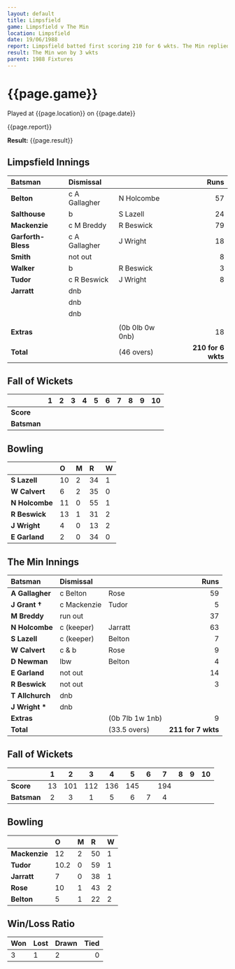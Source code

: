 ```yaml
---
layout: default
title: Limpsfield
game: Limpsfield v The Min
location: Limpsfield
date: 19/06/1988
report: Limpsfield batted first scoring 210 for 6 wkts. The Min replied with 211 for 7 wkts
result: The Min won by 3 wkts
parent: 1988 Fixtures
---
```


# {{page.game}}

Played at {{page.location}} on {{page.date}}

{{page.report}}

**Result:** {{page.result}}

## Limpsfield Innings

| Batsman | Dismissal |  | Runs |
|:---|:---|---|---:|
| **Belton** | c A Gallagher | N Holcombe | 57 | 
| **Salthouse** | b | S Lazell | 24 | 
| **Mackenzie** | c M Breddy | R Beswick | 79 | 
| **Garforth-Bless** | c A Gallagher | J Wright | 18 | 
| **Smith** | not out |  | 8 | 
| **Walker** | b | R Beswick | 3 |
| **Tudor** | c R Beswick | J Wright | 8 | 
| **Jarratt** | dnb |  |  |
| | dnb |  |  | 
| | dnb |  |  | 
|  |  |  |  |
| **Extras** | | (0b 0lb 0w 0nb) | 18 | 
| **Total** | | (46 overs) | **210 for 6 wkts** | 

## Fall of Wickets

| | 1 | 2 | 3 | 4 | 5 | 6 | 7 | 8 | 9 | 10 |
|---|:---:|:---:|:---:|:---:|:---:|:---:|:---:|:---:|:---:|:---:|
| **Score** |  |  |  |  |  |  |  |  |  |  |
| **Batsman** |  |  |  |  |  |  |  |  |  |  |

## Bowling

| | O | M | R | W |
|---|:---|:---|:---|:---|
| **S Lazell** | 10 | 2 | 34 | 1 | 
| **W Calvert** | 6 | 2 | 35 | 0 | 
| **N Holcombe** | 11 | 0 | 55 | 1 | 
| **R Beswick** | 13 | 1 | 31 | 2 | 
| **J Wright** | 4 | 0 | 13 | 2 |
| **E Garland** | 2 | 0 | 34 | 0 |

## The Min Innings

| Batsman | Dismissal |  | Runs |
|:---|:---|---|---:|
| **A Gallagher** | c Belton | Rose | 59 | 
| **J Grant &#8224;** | c Mackenzie | Tudor | 5 | 
| **M Breddy** | run out |  | 37 | 
| **N Holcombe** | c (keeper) | Jarratt | 63 | 
| **S Lazell** | c (keeper)  | Belton | 7 | 
| **W Calvert** | c & b | Rose | 9 | 
| **D Newman** | lbw | Belton | 4 | 
| **E Garland** | not out |  | 14 | 
| **R Beswick** | not out |  | 3 | 
| **T Allchurch** | dnb |  |  | 
| **J Wright &#42;** | dnb |  |  | 
| **Extras** | | (0b 7lb 1w 1nb) | 9 | 
| **Total** | | (33.5 overs) | **211 for 7 wkts** | 

## Fall of Wickets

| | 1 | 2 | 3 | 4 | 5 | 6 | 7 | 8 | 9 | 10 |
|---|:---:|:---:|:---:|:---:|:---:|:---:|:---:|:---:|:---:|:---:|
| **Score** | 13 | 101 | 112 | 136 | 145 |  | 194 |  |  |  | 
| **Batsman** | 2 | 3 | 1 | 5 | 6 | 7 | 4 |  |  |  | 

## Bowling

| | O | M | R | W |
|---|:---|:---|:---|:---|
| **Mackenzie** | 12 | 2 | 50 | 1 | 
| **Tudor** | 10.2 | 0 | 59 | 1 | 
| **Jarratt** | 7 | 0 | 38 | 1 | 
| **Rose** | 10 | 1 | 43 | 2 | 
| **Belton** | 5 | 1 | 22 | 2 | 

## Win/Loss Ratio

| Won | Lost | Drawn | Tied |
|:---|:---|:---|---:|
| 3 | 1 | 2 | 0 |
